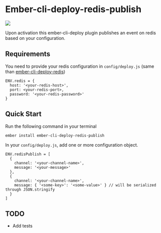 # Ember-cli-deploy-redis-publish

[![](https://ember-cli-deploy.github.io/ember-cli-deploy-version-badges/plugins/ember-cli-deploy-s3.svg)](http://ember-cli-deploy.github.io/ember-cli-deploy-version-badges/)

Upon activation this ember-cli-deploy plugin publishes an event on redis based on your configuration.

## Requirements

You need to provide your redis configuration in `config/deploy.js` (same than [ember-cli-deploy-redis](https://github.com/ember-cli-deploy/ember-cli-deploy-redis))

```
ENV.redis = {
  host: '<your-redis-host>',
  port: <your-redis-port>,
  password: '<your-redis-password>'
}

```

## Quick Start

Run the following command in your terminal

```
ember install ember-cli-deploy-redis-publish
```

In your `config/deploy.js`, add one or more configuration object.

```
ENV.redisPublish = [
  {
    channel: '<your-channel-name>',
    message: '<your-message>'
  },
  {
    channel: '<your-channel-name>',
    message: { '<some-key>': '<some-value>' } // will be serialized through JSON.stringify
  }
]
```


## TODO

* Add tests
